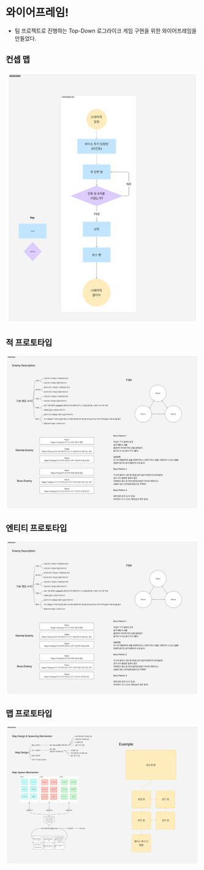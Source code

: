 # 와이어프레임!
* 팀 프로젝트로 진행하는 Top-Down 로그라이크 게임 구현을 위한 와이어프레임을 만들었다.

## 컨셉 맵
![image](20250508_1.png)

## 적 프로토타입
![image](20250508_2.png)

## 엔티티 프로토타입
![image](20250508_3.png)

## 맵 프로토타입
![image](20250508_4.png)